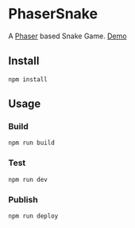# PhaserSnake

A [Phaser](https://github.com/photonstorm/phaser) based Snake Game.
[Demo](https://dougmaitelli.github.io/PhaserSnake/)

## Install

`npm install`

## Usage

### Build
`npm run build`

### Test
`npm run dev`

### Publish
`npm run deploy`
